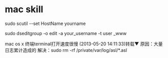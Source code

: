 # mac skill


sudo scutil --set HostName yourname

sudo dseditgroup -o edit -a your_username -t user _www

mac os x 终端terminal打开速度很慢 (2013-05-20 14:11:33)转载▼
原因：大量日志累计造成的
解决：sudo rm -rf /private/var/log/asl/*.asl
